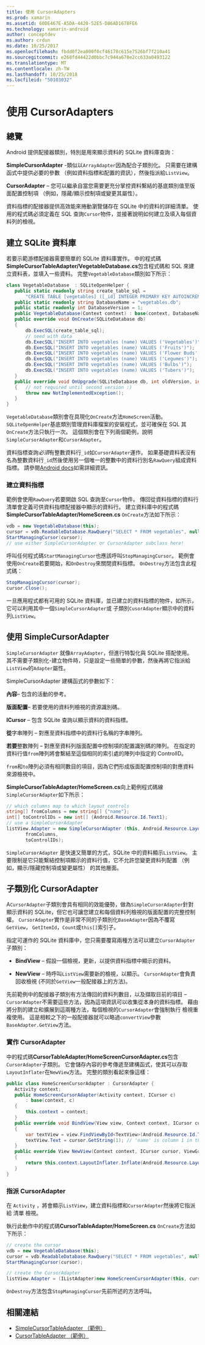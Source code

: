 ```yaml
---
title: 使用 CursorAdapters
ms.prod: xamarin
ms.assetid: 60DE467E-A5DA-4420-52E5-D86AD1678FE6
ms.technology: xamarin-android
author: conceptdev
ms.author: crdun
ms.date: 10/25/2017
ms.openlocfilehash: fbdd0f2ea000f0cf46178c615e7526bf7f210a41
ms.sourcegitcommit: e268fd44422d0bbc7c944a678e2cc633a0493122
ms.translationtype: MT
ms.contentlocale: zh-TW
ms.lasthandoff: 10/25/2018
ms.locfileid: "50103032"
---
```

# <a name="using-cursoradapters"></a>使用 CursorAdapters


## <a name="overview"></a>總覽

Android 提供配接器類別，特別是用來顯示資料的 SQLite 資料庫查詢：

 **SimpleCursorAdapter** -類似以`ArrayAdapter`因為配合子類別化。 只需要在建構函式中提供必要的參數 （例如資料指標和配置的資訊），然後指派給`ListView`。

 **CursorAdapter** – 您可以繼承自當您需要更充分掌控資料繫結的基底類別值至版面配置控制項 （例如，隱藏/顯示控制項或變更其屬性）。

資料指標的配接器提供高效能來捲動瀏覽儲存在 SQLite 中的資料的詳細清單。 使用的程式碼必須定義在 SQL 查詢`Cursor`物件，並接著說明如何建立及填入每個資料列的檢視。


## <a name="creating-an-sqlite-database"></a>建立 SQLite 資料庫

若要示範游標配接器需要簡單的 SQLite 資料庫實作。 中的程式碼**SimpleCursorTableAdapter/VegetableDatabase.cs**包含程式碼和 SQL 來建立資料表，並填入一些資料。
完整`VegetableDatabase`類別如下所示：

```csharp
class VegetableDatabase  : SQLiteOpenHelper {
   public static readonly string create_table_sql =
       "CREATE TABLE [vegetables] ([_id] INTEGER PRIMARY KEY AUTOINCREMENT NOT NULL UNIQUE, [name] TEXT NOT NULL UNIQUE)";
   public static readonly string DatabaseName = "vegetables.db";
   public static readonly int DatabaseVersion = 1;
   public VegetableDatabase(Context context) : base(context, DatabaseName, null, DatabaseVersion) { }
   public override void OnCreate(SQLiteDatabase db)
   {
       db.ExecSQL(create_table_sql);
       // seed with data
       db.ExecSQL("INSERT INTO vegetables (name) VALUES ('Vegetables')");
       db.ExecSQL("INSERT INTO vegetables (name) VALUES ('Fruits')");
       db.ExecSQL("INSERT INTO vegetables (name) VALUES ('Flower Buds')");
       db.ExecSQL("INSERT INTO vegetables (name) VALUES ('Legumes')");
       db.ExecSQL("INSERT INTO vegetables (name) VALUES ('Bulbs')");
       db.ExecSQL("INSERT INTO vegetables (name) VALUES ('Tubers')");
   }
   public override void OnUpgrade(SQLiteDatabase db, int oldVersion, int newVersion)
   {   // not required until second version :)
       throw new NotImplementedException();
   }
}
```

`VegetableDatabase`類別會在具現化`OnCreate`方法`HomeScreen`活動。 `SQLiteOpenHelper`基底類別管理資料庫檔案的安裝程式，並可確保在 SQL 其`OnCreate`方法只執行一次。 這個類別會在下列兩個範例，說明`SimpleCursorAdapter`和`CursorAdapter`。

資料指標查詢*必須*有整數資料行`_id`如`CursorAdapter`運作。 如果基礎資料表沒有名為整數資料行`_id`然後使用另一個唯一的整數中的資料行別名`RawQuery`組成資料指標。 請參閱[Android docs](https://developer.xamarin.com/api/type/Android.Widget.CursorAdapter/)如需詳細資訊。


### <a name="creating-the-cursor"></a>建立資料指標

範例會使用`RawQuery`若要開啟 SQL 查詢至`Cursor`物件。 傳回從資料指標的資料行清單會定義可供資料指標配接器中顯示的資料行。 建立資料庫中的程式碼**SimpleCursorTableAdapter/HomeScreen.cs** `OnCreate`方法如下所示：

```csharp
vdb = new VegetableDatabase(this);
cursor = vdb.ReadableDatabase.RawQuery("SELECT * FROM vegetables", null); // cursor query
StartManagingCursor(cursor);
// use either SimpleCursorAdapter or CursorAdapter subclass here!
```

呼叫任何程式碼`StartManagingCursor`也應該呼叫`StopManagingCursor`。 範例會使用`OnCreate`若要開始，和`OnDestroy`來關閉資料指標。 `OnDestroy`方法包含此程式碼：

```csharp
StopManagingCursor(cursor);
cursor.Close();
```

一旦應用程式都有可用的 SQLite 資料庫，並已建立的資料指標的物件，如所示，它可以利用其中一個`SimpleCursorAdapter`或 子類別`CusorAdapter`顯示中的資料列`ListView`。


## <a name="using-simplecursoradapter"></a>使用 SimpleCursorAdapter

`SimpleCursorAdapter` 就像`ArrayAdapter`，但進行特製化與 SQLite 搭配使用。 其不需要子類別化-建立物件時，只是設定一些簡單的參數，然後再將它指派給`ListView`的`Adapter`屬性。

SimpleCursorAdapter 建構函式的參數如下：

 **內容**– 包含的活動的參考。

 **版面配置**– 若要使用的資料列檢視的資源識別碼。

 **ICursor** – 包含 SQLite 查詢以顯示資料的資料指標。

 **從**字串陣列 – 對應至資料指標中的資料行名稱的字串陣列。

 **若要**整數陣列 – 對應至資料列版面配置中控制項的配置識別碼的陣列。 在指定的資料行值`from`陣列將會繫結至這個相同的索引處的陣列中指定的 ControlID。

`from`和`to`陣列必須有相同數目的項目，因為它們形成版面配置控制項的對應資料來源檢視中。

**SimpleCursorTableAdapter/HomeScreen.cs**向上範例程式碼線`SimpleCursorAdapter`如下所示：

```csharp
// which columns map to which layout controls
string[] fromColumns = new string[] {"name"};
int[] toControlIDs = new int[] {Android.Resource.Id.Text1};
// use a SimpleCursorAdapter
listView.Adapter = new SimpleCursorAdapter (this, Android.Resource.Layout.SimpleListItem1, cursor,
       fromColumns,
       toControlIDs);
```

`SimpleCursorAdapter` 是快速又簡單的方式，SQLite 中的資料顯示`ListView`。 主要限制是它只能繫結控制項顯示的資料行值，它不允許您變更資料列配置 （例如，顯示/隱藏控制項或變更屬性） 的其他層面。


## <a name="subclassing-cursoradapter"></a>子類別化 CursorAdapter

A`CursorAdapter`子類別會具有相同的效能優勢，做為`SimpleCursorAdapter`針對顯示資料的 SQLite，但它也可讓您建立和每個資料列檢視的版面配置的完整控制權。 `CursorAdapter`實作是非常不同的子類別化`BaseAdapter`因為不覆寫`GetView`， `GetItemId`，`Count`或`this[]`索引子。

指定可運作的 SQLite 資料庫中，您只需要覆寫兩種方法可以建立`CursorAdapter`子類別：

- **BindView** – 假設一個檢視，更新，以提供資料指標中顯示的資料。

- **NewView** – 時呼叫`ListView`需要新的檢視，以顯示。 `CursorAdapter`會負責回收檢視 (不同於`GetView`一般配接器上的方法)。

先前範例中的配接器子類別有方法傳回的資料列數目，以及擷取目前的項目 –`CursorAdapter`不需要這些方法，因為這項資訊可以收集從本身的資料指標。 藉由將分割的建立和擴展到這兩種方法，每個檢視的`CursorAdapter`會強制執行 檢視重複使用。 這是相較之下的一般配接器就可以略過`convertView`參數`BaseAdapter.GetView`方法。


### <a name="implementing-the-cursoradapter"></a>實作 CursorAdapter

中的程式碼**CursorTableAdapter/HomeScreenCursorAdapter.cs**包含`CursorAdapter`子類別。 它會儲存內容的參考傳遞至建構函式，使其可以存取`LayoutInflater`在`NewView`方法。 完整的類別看起來像這樣：

```csharp
public class HomeScreenCursorAdapter : CursorAdapter {
   Activity context;
   public HomeScreenCursorAdapter(Activity context, ICursor c)
       : base(context, c)
   {
       this.context = context;
   }
   public override void BindView(View view, Context context, ICursor cursor)
   {
       var textView = view.FindViewById<TextView>(Android.Resource.Id.Text1);
       textView.Text = cursor.GetString(1); // 'name' is column 1 in the cursor query
   }
   public override View NewView(Context context, ICursor cursor, ViewGroup parent)
   {
       return this.context.LayoutInflater.Inflate(Android.Resource.Layout.SimpleListItem1, parent, false);
   }
}
```


### <a name="assigning-the-cursoradapter"></a>指派 CursorAdapter

在  `Activity` ，將會顯示`ListView`，建立資料指標和`CursorAdapter`然後將它指派給 清單 檢視。

執行此動作中的程式碼**CursorTableAdapter/HomeScreen.cs** `OnCreate`方法如下所示：

```csharp
// create the cursor
vdb = new VegetableDatabase(this);
cursor = vdb.ReadableDatabase.RawQuery("SELECT * FROM vegetables", null);
StartManagingCursor(cursor);

// create the CursorAdapter
listView.Adapter = (IListAdapter)new HomeScreenCursorAdapter(this, cursor, false);
```

`OnDestroy`方法包含`StopManagingCursor`先前所述的方法呼叫。



## <a name="related-links"></a>相關連結

- [SimpleCursorTableAdapter （範例）](https://developer.xamarin.com/samples/SimpleCursorTableAdapter/)
- [CursorTableAdapter （範例）](https://developer.xamarin.com/samples/CursorTableAdapter/)
